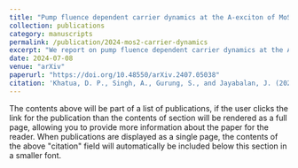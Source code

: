 ```yaml
---
title: "Pump fluence dependent carrier dynamics at the A-exciton of MoS₂: Monolayer vs. Bulk"
collection: publications
category: manuscripts
permalink: /publication/2024-mos2-carrier-dynamics
excerpt: "We report on pump fluence dependent carrier dynamics at the A-exciton of MoS₂, comparing monolayer and bulk behavior."
date: 2024-07-08
venue: "arXiv"
paperurl: "https://doi.org/10.48550/arXiv.2407.05038"
citation: 'Khatua, D. P., Singh, A., Gurung, S., and Jayabalan, J. (2024). "Pump fluence dependent carrier dynamics at the A-exciton of MoS₂: Monolayer vs. Bulk." <i>arXiv:2407.05038</i>. https://doi.org/10.48550/arXiv.2407.05038'
---
```


The contents above will be part of a list of publications, if the user clicks the link for the publication than the contents of section will be rendered as a full page, allowing you to provide more information about the paper for the reader. When publications are displayed as a single page, the contents of the above "citation" field will automatically be included below this section in a smaller font.
